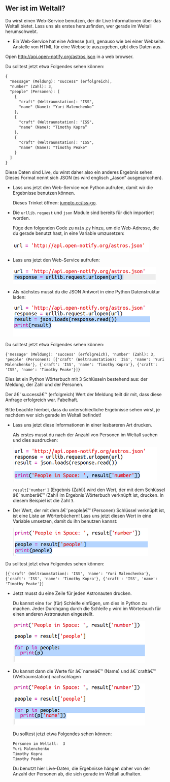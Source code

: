 ## Wer ist im Weltall?

Du wirst einen Web-Service benutzen, der dir Live Informationen über das Weltall bietet. Lass uns als erstes herausfinden, wer gerade im Weltall herumschwebt. 

+ Ein Web-Service hat eine Adresse (url), genauso wie bei einer Webseite. Anstelle von HTML für eine Webseite auszugeben, gibt dies Daten aus. 

Open <a href="http://api.open-notify.org/astros.json" target="_blank">http://api.open-notify.org/astros.json</a> in a web browser. 

Du solltest jetzt etwa Folgendes sehen können:

```
{
  "message" (Meldung): "success" (erfolgreich), 
  "number" (Zahl): 3, 
  "people" (Personen): [
    {
      "craft" (Weltraumstation): "ISS", 
      "name" (Name): "Yuri Malenchenko“
    }, 
    {
      "craft" (Weltraumstation): "ISS", 
      "name" (Name): "Timothy Kopra“
    }, 
    {
      "craft" (Weltraumstation): "ISS", 
      "name" (Name): "Timothy Peake"
    }
  ]
}
```

Diese Daten sind Live, du wirst daher also ein anderes Ergebnis sehen. Dieses Format nennt sich JSON (es wird englisch „Jason“ ausgesprochen). 

+ Lass uns jetzt den Web-Service von Python aufrufen, damit wir die  Ergebnisse benutzen können.

  Dieses Trinket öffnen: <a href="http://jumpto.cc/iss-go" target="_blank">jumpto.cc/iss-go</a>. 

+ Die `urllib.request` und `json` Module sind bereits für dich importiert worden. 

  Füge den folgenden Code zu `main.py` hinzu, um die Web-Adresse, die du gerade benutzt hast, in eine Variable umzusetzen:

  ![screenshot](images/iss-url.png)
   
+ Lass uns jetzt den Web-Service aufrufen:

  ![screenshot](images/iss-request.png)


+ Als nächstes musst du die JSON Antwort in eine Python Datenstruktur laden:

  ![screenshot](images/iss-result.png)


Du solltest jetzt etwa Folgendes sehen können:

```
{'message' (Meldung): 'success' (erfolgreich), 'number' (Zahl): 3, 'people' (Personen): [{'craft' (Weltraumstation): 'ISS', 'name': 'Yuri Malenchenko'}, {'craft': 'ISS', 'name': 'Timothy Kopra'}, {'craft': 'ISS', 'name': 'Timothy Peake'}]}
```

Dies ist ein Python Wörterbuch mit 3 Schlüsseln bestehend aus: der Meldung, der Zahl und der Personen. 

Der â€˜successâ€™ (erfolgreich) Wert der Meldung teilt dir mit, dass diese Anfrage erfolgreich war. Fabelhaft. 

Bitte beachte hierbei, dass du unterschiedliche Ergebnisse sehen wirst, je nachdem wer sich gerade im Weltall befindet!

+ Lass uns jetzt diese Informationen in einer lesbareren Art drucken. 

  Als erstes musst du nach der Anzahl von Personen im Weltall suchen und dies ausdrucken:
  
  ![screenshot](images/iss-number.png)

  `result['number']` (Ergebnis (Zahl)) wird den Wert, der mit dem Schlüssel â€˜numberâ€™ (Zahl) im Ergebnis Wörterbuch verknüpft ist, drucken. In diesem Beispiel ist die Zahl `3`. 

+ Der Wert, der mit dem â€˜peopleâ€™ (Personen) Schlüssel verknüpft ist, ist eine Liste an Wörterbüchern! Lass uns jetzt diesen Wert in eine Variable umsetzen, damit du ihn benutzen kannst:

  ![screenshot](images/iss-people.png)


Du solltest jetzt etwa Folgendes sehen können: 
```
[{'craft' (Weltraumstation): 'ISS', 'name': 'Yuri Malenchenko'}, {'craft': 'ISS', 'name': 'Timothy Kopra'}, {'craft': 'ISS', 'name': 'Timothy Peake'}]
```

+ Jetzt musst du eine Zeile für jeden Astronauten drucken.

  Du kannst eine `for` (für) Schleife einfügen, um dies in Python zu machen. Jeder Durchgang durch die Schleife `p` wird im Wörterbuch für einen anderen Astronauten eingestellt.

  ![screenshot](images/iss-people-1a.png)

+ Du kannst dann die Werte für â€˜nameâ€™ (Name) und â€˜craftâ€™ (Weltraumstation) nachschlagen

  ![screenshot](images/iss-people-2.png)
  
  Du solltest jetzt etwa Folgendes sehen können:

  ```
  Personen im Weltall:  3
  Yuri Malenchenko
  Timothy Kopra
  Timothy Peake
  ```

  Du benutzt hier Live-Daten, die Ergebnisse hängen daher von der Anzahl der Personen ab, die sich gerade im Weltall aufhalten. 
